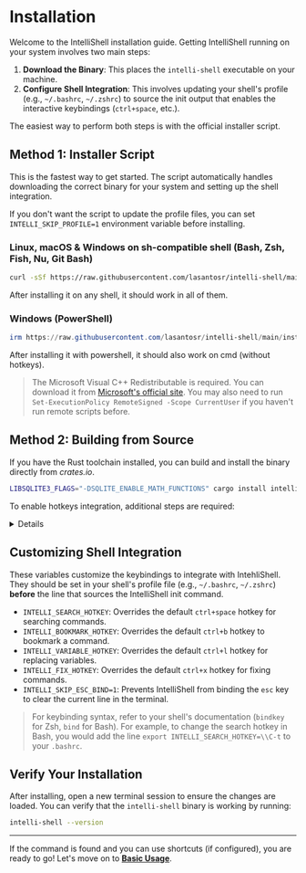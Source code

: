 # Installation

Welcome to the IntelliShell installation guide. Getting IntelliShell running on your system involves two main steps:

1. **Download the Binary**: This places the `intelli-shell` executable on your machine.
2. **Configure Shell Integration**: This involves updating your shell's profile (e.g., `~/.bashrc`, `~/.zshrc`) to
   source the init output that enables the interactive keybindings (`ctrl+space`, etc.).

The easiest way to perform both steps is with the official installer script.

## Method 1: Installer Script

This is the fastest way to get started. The script automatically handles downloading the correct binary for your system
and setting up the shell integration.

If you don't want the script to update the profile files, you can set `INTELLI_SKIP_PROFILE=1` environment variable
before installing.

### Linux, macOS & Windows on sh-compatible shell (Bash, Zsh, Fish, Nu, Git Bash)

```sh
curl -sSf https://raw.githubusercontent.com/lasantosr/intelli-shell/main/install.sh | sh
```

After installing it on any shell, it should work in all of them.

### Windows (PowerShell)

```powershell
irm https://raw.githubusercontent.com/lasantosr/intelli-shell/main/install.ps1 | iex
```

After installing it with powershell, it should also work on cmd (without hotkeys).

> The Microsoft Visual C++ Redistributable is required. You can download it from
> [Microsoft's official site](https://learn.microsoft.com/en-us/cpp/windows/latest-supported-vc-redist).
> You may also need to run `Set-ExecutionPolicy RemoteSigned -Scope CurrentUser` if you haven't run remote scripts before.

## Method 2: Building from Source

If you have the Rust toolchain installed, you can build and install the binary directly from _crates.io_.

```sh
LIBSQLITE3_FLAGS="-DSQLITE_ENABLE_MATH_FUNCTIONS" cargo install intelli-shell --locked
```

To enable hotkeys integration, additional steps are required:

<details>
  <summary>Details</summary>

Edit your profile to source the init output:

- Bash: `~/.bashrc` or `~/.bash_profile`

  ```bash
  eval "$(intelli-shell init bash)"
  ```

- Zsh: `~/.zshrc`

  ```zsh
  eval "$(intelli-shell init zsh)"
  ```

- Fish: `~/.config/fish/config.fish`

  ```fish
  intelli-shell init fish | source
  ```

- Nushell: `~/.config/nushell/config.nu`

  ```nu
  mkdir ($nu.data-dir | path join "vendor/autoload")
  intelli-shell init nushell | save -f ($nu.data-dir | path join "vendor/autoload/intelli-shell.nu")
  ```

- Powershell: `$Profile`

  ```pwsh
  intelli-shell init powershell | Out-String | Invoke-Expression
  ```

</details>

## Customizing Shell Integration

These variables customize the keybindings to integrate with IntehliShell. They should be set in your shell's profile
file (e.g., `~/.bashrc`, `~/.zshrc`) **before** the line that sources the IntelliShell init command.

- `INTELLI_SEARCH_HOTKEY`: Overrides the default `ctrl+space` hotkey for searching commands.
- `INTELLI_BOOKMARK_HOTKEY`: Overrides the default `ctrl+b` hotkey to bookmark a command.
- `INTELLI_VARIABLE_HOTKEY`: Overrides the default `ctrl+l` hotkey for replacing variables.
- `INTELLI_FIX_HOTKEY`: Overrides the default `ctrl+x` hotkey for fixing commands.
- `INTELLI_SKIP_ESC_BIND=1`: Prevents IntelliShell from binding the `esc` key to clear the current line in the terminal.

> For keybinding syntax, refer to your shell's documentation (`bindkey` for Zsh, `bind` for Bash). For example, to
> change the search hotkey in Bash, you would add the line `export INTELLI_SEARCH_HOTKEY=\\C-t` to your `.bashrc`.

## Verify Your Installation

After installing, open a new terminal session to ensure the changes are loaded. You can verify that the `intelli-shell`
binary is working by running:

```sh
intelli-shell --version
```

---

If the command is found and you can use shortcuts (if configured), you are ready to go!
Let's move on to [**Basic Usage**](./basic_usage.md).
